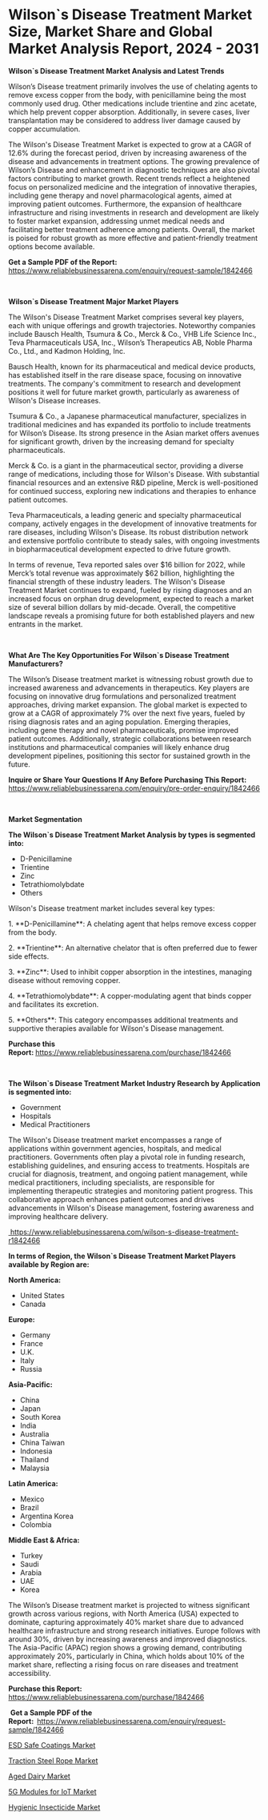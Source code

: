<p><h1>Wilson`s Disease Treatment Market Size, Market Share and Global Market Analysis Report, 2024 - 2031</h1></p><p><strong>Wilson`s Disease Treatment Market Analysis and Latest Trends</strong></p>
<p><p>Wilson’s Disease treatment primarily involves the use of chelating agents to remove excess copper from the body, with penicillamine being the most commonly used drug. Other medications include trientine and zinc acetate, which help prevent copper absorption. Additionally, in severe cases, liver transplantation may be considered to address liver damage caused by copper accumulation. </p><p>The Wilson's Disease Treatment Market is expected to grow at a CAGR of 12.6% during the forecast period, driven by increasing awareness of the disease and advancements in treatment options. The growing prevalence of Wilson’s Disease and enhancement in diagnostic techniques are also pivotal factors contributing to market growth. Recent trends reflect a heightened focus on personalized medicine and the integration of innovative therapies, including gene therapy and novel pharmacological agents, aimed at improving patient outcomes. Furthermore, the expansion of healthcare infrastructure and rising investments in research and development are likely to foster market expansion, addressing unmet medical needs and facilitating better treatment adherence among patients. Overall, the market is poised for robust growth as more effective and patient-friendly treatment options become available.</p></p>
<p><strong>Get a Sample PDF of the Report:&nbsp;</strong> <a href="https://www.reliablebusinessarena.com/enquiry/request-sample/1842466?utm_campaign=1596&utm_medium=2&utm_source=Github&utm_content=ia&utm_term=19102024&utm_id=wilsons-disease-treatment">https://www.reliablebusinessarena.com/enquiry/request-sample/1842466</a></p>
<p>&nbsp;</p>
<p><strong>Wilson`s Disease Treatment Major Market Players</strong></p>
<p><p>The Wilson's Disease Treatment Market comprises several key players, each with unique offerings and growth trajectories. Noteworthy companies include Bausch Health, Tsumura & Co., Merck & Co., VHB Life Science Inc., Teva Pharmaceuticals USA, Inc., Wilson’s Therapeutics AB, Noble Pharma Co., Ltd., and Kadmon Holding, Inc.</p><p>Bausch Health, known for its pharmaceutical and medical device products, has established itself in the rare disease space, focusing on innovative treatments. The company's commitment to research and development positions it well for future market growth, particularly as awareness of Wilson's Disease increases.</p><p>Tsumura & Co., a Japanese pharmaceutical manufacturer, specializes in traditional medicines and has expanded its portfolio to include treatments for Wilson’s Disease. Its strong presence in the Asian market offers avenues for significant growth, driven by the increasing demand for specialty pharmaceuticals.</p><p>Merck & Co. is a giant in the pharmaceutical sector, providing a diverse range of medications, including those for Wilson's Disease. With substantial financial resources and an extensive R&D pipeline, Merck is well-positioned for continued success, exploring new indications and therapies to enhance patient outcomes.</p><p>Teva Pharmaceuticals, a leading generic and specialty pharmaceutical company, actively engages in the development of innovative treatments for rare diseases, including Wilson's Disease. Its robust distribution network and extensive portfolio contribute to steady sales, with ongoing investments in biopharmaceutical development expected to drive future growth.</p><p>In terms of revenue, Teva reported sales over $16 billion for 2022, while Merck’s total revenue was approximately $62 billion, highlighting the financial strength of these industry leaders. The Wilson's Disease Treatment Market continues to expand, fueled by rising diagnoses and an increased focus on orphan drug development, expected to reach a market size of several billion dollars by mid-decade. Overall, the competitive landscape reveals a promising future for both established players and new entrants in the market.</p></p>
<p>&nbsp;</p>
<p><strong>What Are The Key Opportunities For Wilson`s Disease Treatment Manufacturers?</strong></p>
<p><p>The Wilson’s Disease treatment market is witnessing robust growth due to increased awareness and advancements in therapeutics. Key players are focusing on innovative drug formulations and personalized treatment approaches, driving market expansion. The global market is expected to grow at a CAGR of approximately 7% over the next five years, fueled by rising diagnosis rates and an aging population. Emerging therapies, including gene therapy and novel pharmaceuticals, promise improved patient outcomes. Additionally, strategic collaborations between research institutions and pharmaceutical companies will likely enhance drug development pipelines, positioning this sector for sustained growth in the future.</p></p>
<p><strong>Inquire or Share Your Questions If Any Before Purchasing This Report:</strong> <a href="https://www.reliablebusinessarena.com/enquiry/pre-order-enquiry/1842466?utm_campaign=1596&utm_medium=2&utm_source=Github&utm_content=ia&utm_term=19102024&utm_id=wilsons-disease-treatment">https://www.reliablebusinessarena.com/enquiry/pre-order-enquiry/1842466</a></p>
<p>&nbsp;</p>
<p><strong>Market Segmentation</strong></p>
<p><strong>The Wilson`s Disease Treatment Market Analysis by types is segmented into:</strong></p>
<p><ul><li>D-Penicillamine</li><li>Trientine</li><li>Zinc</li><li>Tetrathiomolybdate</li><li>Others</li></ul></p>
<p><p>Wilson's Disease treatment market includes several key types: </p><p>1. **D-Penicillamine**: A chelating agent that helps remove excess copper from the body.</p><p>2. **Trientine**: An alternative chelator that is often preferred due to fewer side effects.</p><p>3. **Zinc**: Used to inhibit copper absorption in the intestines, managing disease without removing copper.</p><p>4. **Tetrathiomolybdate**: A copper-modulating agent that binds copper and facilitates its excretion.</p><p>5. **Others**: This category encompasses additional treatments and supportive therapies available for Wilson's Disease management.</p></p>
<p><strong>Purchase this Report:&nbsp;</strong><a href="https://www.reliablebusinessarena.com/purchase/1842466?utm_campaign=1596&utm_medium=2&utm_source=Github&utm_content=ia&utm_term=19102024&utm_id=wilsons-disease-treatment">https://www.reliablebusinessarena.com/purchase/1842466</a></p>
<p>&nbsp;</p>
<p><strong>The Wilson`s Disease Treatment Market Industry Research by Application is segmented into:</strong></p>
<p><ul><li>Government</li><li>Hospitals</li><li>Medical Practitioners</li></ul></p>
<p><p>The Wilson's Disease treatment market encompasses a range of applications within government agencies, hospitals, and medical practitioners. Governments often play a pivotal role in funding research, establishing guidelines, and ensuring access to treatments. Hospitals are crucial for diagnosis, treatment, and ongoing patient management, while medical practitioners, including specialists, are responsible for implementing therapeutic strategies and monitoring patient progress. This collaborative approach enhances patient outcomes and drives advancements in Wilson's Disease management, fostering awareness and improving healthcare delivery.</p></p>
<p><a href="https://www.reliablebusinessarena.com/wilson-s-disease-treatment-r1842466?utm_campaign=1596&utm_medium=2&utm_source=Github&utm_content=ia&utm_term=19102024&utm_id=wilsons-disease-treatment">&nbsp;https://www.reliablebusinessarena.com/wilson-s-disease-treatment-r1842466</a></p>
<p><strong>In terms of Region, the Wilson`s Disease Treatment Market Players available by Region are:</strong></p>
<p>
    <p> <strong> North America: </strong>
        <ul>
            <li>United States</li>
            <li>Canada</li>
        </ul>
        </p> 
    <p> <strong> Europe: </strong>
        <ul>
            <li>Germany</li>
            <li>France</li>
            <li>U.K.</li>
            <li>Italy</li>
            <li>Russia</li>
        </ul>
        </p> 
    <p> <strong> Asia-Pacific: </strong>
        <ul>
            <li>China</li>
            <li>Japan</li>
            <li>South Korea</li>
            <li>India</li>
            <li>Australia</li>
            <li>China Taiwan</li>
            <li>Indonesia</li>
            <li>Thailand</li>
            <li>Malaysia</li>
        </ul>
        </p> 
    <p> <strong> Latin America: </strong>
        <ul>
            <li>Mexico</li>
            <li>Brazil</li>
            <li>Argentina Korea</li>
            <li>Colombia</li>
        </ul>
        </p> 
    <p> <strong> Middle East & Africa: </strong>
        <ul>
            <li>Turkey</li>
            <li>Saudi</li>
            <li>Arabia</li>
            <li>UAE</li>
            <li>Korea</li>
        </ul>
    </p>
    </p>
<p><p>The Wilson’s Disease treatment market is projected to witness significant growth across various regions, with North America (USA) expected to dominate, capturing approximately 40% market share due to advanced healthcare infrastructure and strong research initiatives. Europe follows with around 30%, driven by increasing awareness and improved diagnostics. The Asia-Pacific (APAC) region shows a growing demand, contributing approximately 20%, particularly in China, which holds about 10% of the market share, reflecting a rising focus on rare diseases and treatment accessibility.</p></p>
<p><strong>Purchase this Report: </strong><a href="https://www.reliablebusinessarena.com/purchase/1842466?utm_campaign=1596&utm_medium=2&utm_source=Github&utm_content=ia&utm_term=19102024&utm_id=wilsons-disease-treatment">https://www.reliablebusinessarena.com/purchase/1842466</a></p>
<p>&nbsp;<strong>Get a Sample PDF of the Report:&nbsp;&nbsp;</strong><a href="https://www.reliablebusinessarena.com/enquiry/request-sample/1842466?utm_campaign=1596&utm_medium=2&utm_source=Github&utm_content=ia&utm_term=19102024&utm_id=wilsons-disease-treatment">https://www.reliablebusinessarena.com/enquiry/request-sample/1842466</a></p>
<p><strong></strong></p>
<p><p><a href="https://www.linkedin.com/pulse/consumer-behavior-shifts-esd-safe-coatings-market-demand-analysis-dqg1f?utm_campaign=1596&utm_medium=2&utm_source=Github&utm_content=ia&utm_term=19102024&utm_id=wilsons-disease-treatment">ESD Safe Coatings Market</a></p><p><a href="https://www.linkedin.com/pulse/traction-steel-rope-market-velocity-53-cagr-trajectory-2024-2031-1gzvf?utm_campaign=1596&utm_medium=2&utm_source=Github&utm_content=ia&utm_term=19102024&utm_id=wilsons-disease-treatment">Traction Steel Rope Market</a></p><p><a href="https://www.linkedin.com/pulse/global-aged-dairy-market-size-trends-analysis-regional-55aaf?utm_campaign=1596&utm_medium=2&utm_source=Github&utm_content=ia&utm_term=19102024&utm_id=wilsons-disease-treatment">Aged Dairy Market</a></p><p><a href="https://www.linkedin.com/pulse/5g-modules-iot-market-size-growth-industry-analysis-segmentation-a4fdc?utm_campaign=1596&utm_medium=2&utm_source=Github&utm_content=ia&utm_term=19102024&utm_id=wilsons-disease-treatment">5G Modules for IoT Market</a></p><p><a href="https://github.com/KamrulHadi87/Market-Research-Report-List-1/blob/main/hygienic-insecticide-market.md?utm_campaign=1596&utm_medium=2&utm_source=Github&utm_content=ia&utm_term=19102024&utm_id=wilsons-disease-treatment">Hygienic Insecticide Market</a></p></p>